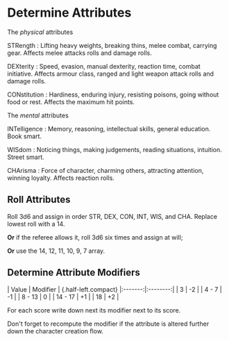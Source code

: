 
# Determine Attributes

The _physical_ attributes

STRength
: Lifting heavy weights, breaking thins, melee combat, carrying gear. Affects melee attacks rolls and damage rolls.

DEXterity
: Speed, evasion, manual dexterity, reaction time, combat initiative. Affects armour class, ranged and light weapon attack rolls and damage rolls.

CONstitution
: Hardiness, enduring injury, resisting poisons, going without food or rest. Affects the maximum hit points.

The _mental_ attributes

INTelligence
: Memory, reasoning, intellectual skills, general education. Book smart.

WISdom
: Noticing things, making judgements, reading situations, intuition. Street smart.

CHArisma
: Force of character, charming others, attracting attention, winning loyalty. Affects reaction rolls.

## Roll Attributes

Roll 3d6 and assign in order STR, DEX, CON, INT, WIS, and CHA. Replace lowest roll with a 14.

**Or** if the referee allows it, roll 3d6 six times and assign at will;

**Or** use the 14, 12, 11, 10, 9, 7 array.

## Determine Attribute Modifiers

| Value   | Modifier | {.half-left.compact}
|:-------:|:--------:|
| 3       |       -2 |
| 4 - 7   |       -1 |
| 8 - 13  |        0 |
| 14 - 17 |       +1 |
| 18      |       +2 |

For each score write down next its modifier next to its score.

Don't forget to recompute the modifier if the attribute is altered further down the character creation flow.

